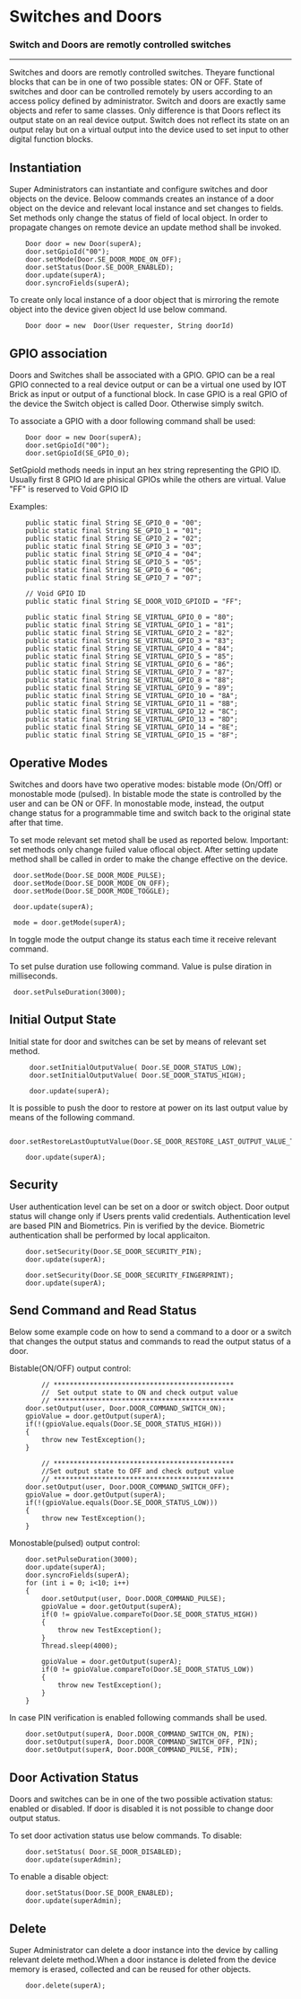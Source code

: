 # Switches and Doors

### Switch and Doors are remotly controlled switches

---

Switches and doors are remotly controlled switches. Theyare functional blocks that can be in one of two possible states: ON or OFF. State of switches and door can be controlled remotely by users according to an access policy defined by administrator. Switch and doors are exactly same objects and refer to same classes. Only difference is that Doors reflect its output state on an real device output. Switch does not reflect its state on an output relay but on a virtual output into the device used to set input to other digital function blocks.
 
## Instantiation
Super Administrators can instantiate and configure switches and door objects on the device. 
Beloow commands creates an instance of a door object on the device and relevant local instance and set changes to fields. Set methods only change the status of field of local object. In order to propagate changes on remote device an update method shall be invoked.

```
	Door door = new Door(superA);                        
	door.setGpioId("00");
	door.setMode(Door.SE_DOOR_MODE_ON_OFF);
	door.setStatus(Door.SE_DOOR_ENABLED);
	door.update(superA);
	door.syncroFields(superA);
```

To create only local instance of a door object that is mirroring the remote object into the device given object Id use below command.
```
	Door door = new  Door(User requester, String doorId)
```

## GPIO association
Doors and Switches shall be associated with a GPIO. GPIO can be a real GPIO connected to a real device output or can be a virtual one used by IOT Brick as input or output of a functional block. In case GPIO is a real GPIO of the device the Switch object is called Door. Otherwise simply switch.

To associate a GPIO with a door following command shall be used:
```
	Door door = new Door(superA);                        
	door.setGpioId("00");
	door.setGpioId(SE_GPIO_0);
```
SetGpioId methods needs in input an hex string representing the GPIO ID. Usually first 8 GPIO Id are phisical GPIOs while the others are virtual. Value "FF" is reserved to Void GPIO ID

Examples:
```
	public static final String SE_GPIO_0 = "00";
	public static final String SE_GPIO_1 = "01";        
	public static final String SE_GPIO_2 = "02";        
	public static final String SE_GPIO_3 = "03";        
	public static final String SE_GPIO_4 = "04";        
	public static final String SE_GPIO_5 = "05";        
	public static final String SE_GPIO_6 = "06";        
	public static final String SE_GPIO_7 = "07";

	// Void GPIO ID
	public static final String SE_DOOR_VOID_GPIOID = "FF";

	public static final String SE_VIRTUAL_GPIO_0 = "80";
	public static final String SE_VIRTUAL_GPIO_1 = "81";        
	public static final String SE_VIRTUAL_GPIO_2 = "82";        
	public static final String SE_VIRTUAL_GPIO_3 = "83";        
	public static final String SE_VIRTUAL_GPIO_4 = "84";        
	public static final String SE_VIRTUAL_GPIO_5 = "85";        
	public static final String SE_VIRTUAL_GPIO_6 = "86";        
	public static final String SE_VIRTUAL_GPIO_7 = "87";
	public static final String SE_VIRTUAL_GPIO_8 = "88";
	public static final String SE_VIRTUAL_GPIO_9 = "89";        
	public static final String SE_VIRTUAL_GPIO_10 = "8A";        
	public static final String SE_VIRTUAL_GPIO_11 = "8B";        
	public static final String SE_VIRTUAL_GPIO_12 = "8C";        
	public static final String SE_VIRTUAL_GPIO_13 = "8D";        
	public static final String SE_VIRTUAL_GPIO_14 = "8E";        
	public static final String SE_VIRTUAL_GPIO_15 = "8F"; 
```

## Operative Modes
Switches and doors have two operative modes: bistable mode (On/Off) or monostable mode (pulsed). In bistable mode the state is controlled by the user and can be ON or OFF. In monostable mode, instead, the output change status for a programmable time and switch back to the original state after that time.

To set mode relevant set metod shall be used as reported below. Important: set methods only change fuiled value oflocal object. After setting update method shall be called in order to make the change effective on the device.

```
 door.setMode(Door.SE_DOOR_MODE_PULSE);
 door.setMode(Door.SE_DOOR_MODE_ON_OFF);
 door.setMode(Door.SE_DOOR_MODE_TOGGLE);
 
 door.update(superA);
  
 mode = door.getMode(superA);
```
In toggle mode the output change its status each time it receive relevant command.

To set pulse duration use following command. Value is pulse diration in milliseconds.
``` 
 door.setPulseDuration(3000);
```

## Initial Output State
Initial state for door and switches can be set by means of relevant set method.

```
	 door.setInitialOutputValue( Door.SE_DOOR_STATUS_LOW); 
	 door.setInitialOutputValue( Door.SE_DOOR_STATUS_HIGH);  
	 
	 door.update(superA);
```

It is possible to push the door to restore at power on its last output value by means of the following command.

```
	door.setRestoreLastOuptutValue(Door.SE_DOOR_RESTORE_LAST_OUTPUT_VALUE_TRUE);
	
	door.update(superA);
```
## Security
User authentication level can be set on a door or switch object. Door output status will change only if Users prents valid credentials.
Authentication level are based PIN and Biometrics. Pin is verified by the device. Biometric authentication shall be performed by local applicaiton.

```           
	door.setSecurity(Door.SE_DOOR_SECURITY_PIN);
	door.update(superA);
	
	door.setSecurity(Door.SE_DOOR_SECURITY_FINGERPRINT);
	door.update(superA);
``` 

## Send Command and Read Status
Below some example code on how to send a command to a door or a switch that changes the output status and commands to read the output status of a door.

Bistable(ON/OFF) output control:
```  		
		// *********************************************
		//	Set output state to ON and check output value
		// *********************************************
	door.setOutput(user, Door.DOOR_COMMAND_SWITCH_ON);
	gpioValue = door.getOutput(superA);
	if(!(gpioValue.equals(Door.SE_DOOR_STATUS_HIGH)))
	{
		throw new TestException();
	} 

		// *********************************************
		//Set output state to OFF and check output value
		// *********************************************
	door.setOutput(user, Door.DOOR_COMMAND_SWITCH_OFF);
	gpioValue = door.getOutput(superA);
	if(!(gpioValue.equals(Door.SE_DOOR_STATUS_LOW)))
	{
		throw new TestException();
	}
```

Monostable(pulsed) output control:
```				
	door.setPulseDuration(3000);
	door.update(superA);
	door.syncroFields(superA);
	for (int i = 0; i<10; i++)
	{
		door.setOutput(user, Door.DOOR_COMMAND_PULSE);
		gpioValue = door.getOutput(superA);
		if(0 != gpioValue.compareTo(Door.SE_DOOR_STATUS_HIGH))
		{
			throw new TestException();
		} 
		Thread.sleep(4000);

		gpioValue = door.getOutput(superA);
		if(0 != gpioValue.compareTo(Door.SE_DOOR_STATUS_LOW))
		{
			throw new TestException();
		} 
	}
```
In case PIN verification is enabled following commands shall be used.
```
	door.setOutput(superA, Door.DOOR_COMMAND_SWITCH_ON, PIN);
	door.setOutput(superA, Door.DOOR_COMMAND_SWITCH_OFF, PIN);
	door.setOutput(superA, Door.DOOR_COMMAND_PULSE, PIN);
```

## Door Activation Status
Doors and switches can be in one of the two possible activation status: enabled or disabled. If door is disabled it is not possible to change door output status.

To set door activation status use below commands.
To disable:
```                      
	door.setStatus( Door.SE_DOOR_DISABLED);
	door.update(superAdmin);
```
To enable a disable object:
```
	door.setStatus(Door.SE_DOOR_ENABLED);
	door.update(superAdmin);
```

## Delete
Super Administrator can delete a door instance into the device by calling relevant delete method.When a door instance is deleted from the device memory is erased, collected and can be reused for other objects.
```
	door.delete(superA);
```
